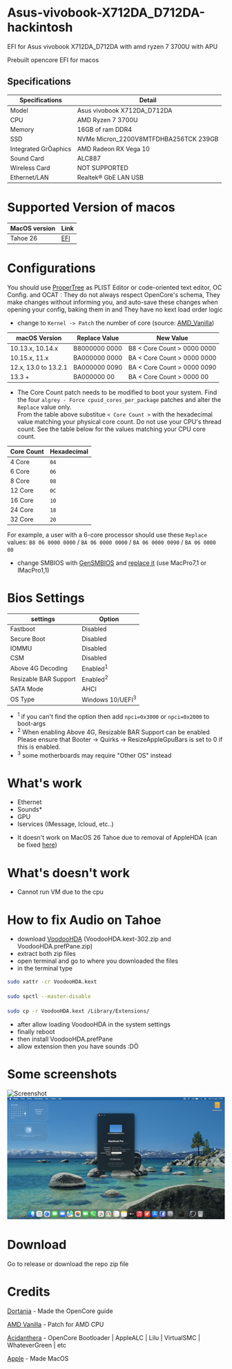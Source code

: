 # Asus-vivobook-X712DA_D712DA-hackintosh
EFI for Asus vivobook X712DA_D712DA with amd ryzen 7 3700U with APU

Prebuilt opencore EFI for macos

## Specifications

| Specifications      | Detail                                      |
| ------------------- | ------------------------------------------- |
| Model               | Asus vivobook X712DA_D712DA                 |
| CPU                 | AMD Ryzen 7 3700U                           |
| Memory              | 16GB of ram DDR4                            |
| SSD                 | NVMe Micron_2200V8MTFDHBA256TCK 239GB       |
| Integrated GrÒaphics | AMD Radeon RX Vega 10                      |
| Sound Card          | ALC887                                      |
| Wireless Card       | NOT SUPPORTED                               |
| Ethernet/LAN        | Realtek® GbE LAN USB                       |

# Supported Version of macos
| MacOS version       | Link                                        |
| ------------------- | ------------------------------------------- |
| Tahoe 26            |  [EFI](https://github.com/GeantW0rld/Asus-vivobook-X712DA_D712DA-hackintosh/tree/main/Tahoe)  |

# Configurations
You should use [ProperTree](https://github.com/corpnewt/ProperTree) as PLIST Editor or code-oriented text editor, OC Config. and OCAT : They do not always respect OpenCore's schema, They make changes without informing you, and auto-save these changes when opening your config, baking them in and They have no kext load order logic

- change to `Kernel -> Patch` the number of core (source: [AMD_Vanilla](https://github.com/AMD-OSX/AMD_Vanilla/blob/beta/README.md))

|   macOS Version      | Replace Value | New Value |
|----------------------|---------------|-----------|
| 10.13.x, 10.14.x     | B8000000 0000 | B8 < Core Count > 0000 0000 |
| 10.15.x, 11.x        | BA000000 0000 | BA < Core Count > 0000 0000 |
| 12.x, 13.0 to 13.2.1 | BA000000 0090 | BA < Core Count > 0000 0090 |
| 13.3 +               |  BA000000 00  | BA < Core Count > 0000 00 |

  - The Core Count patch needs to be modified to boot your system. Find the four `algrey - Force cpuid_cores_per_package` patches and alter the `Replace` value only.<br>From the table above substitue `< Core Count >` with the hexadecimal value matching your physical core count. Do not use your CPU's thread count. See the table below for the values matching your CPU core count.


| Core Count | Hexadecimal |
|------------|-------------|
|   4 Core   |     `04`    |
|   6 Core   |     `06`    |
|   8 Core   |     `08`    |
|   12 Core  |     `0C`    |
|   16 Core  |     `10`    |
|   24 Core  |     `18`    |
|   32 Core  |     `20`    |

For example, a user with a 6-core processor should use these `Replace` values: `B8 06 0000 0000` / `BA 06 0000 0000` / `BA 06 0000 0090` / `BA 06 0000 00`


- change SMBIOS with [GenSMBIOS](https://github.com/corpnewt/GenSMBIOS) and [replace it](https://dortania.github.io/OpenCore-Install-Guide/AMD/zen.html#platforminfo) (use MacPro7,1 or IMacPro1,1)

# Bios Settings
| settings            | Option                                      |
| ------------------- | ------------------------------------------- |
| Fastboot            |  Disabled                 |
| Secure Boot            |  Disabled                 |
| IOMMU            |  Disabled                 |
| CSM            |  Disabled                 |
| Above 4G Decoding            |  Enabled<sup>1</sup>                 |
| Resizable BAR Support           |  Enabled<sup>2</sup>                  |
| SATA Mode           |  AHCI                  |
| OS Type          |  Windows 10/UEFI<sup>3</sup>                  |

- <sup>1</sup> if you can't find the option then add `npci=0x3000` or `npci=0x2000` to boot-args
- <sup>2</sup> When enabling Above 4G, Resizable BAR Support can be enabled Please ensure that Booter -> Quirks -> ResizeAppleGpuBars is set to 0 if this is enabled.
- <sup>3</sup> some motherboards may require "Other OS" instead

# What's work
- Ethernet
- Sounds*
- GPU
- Iservices (IMessage, Icloud, etc..)

* It doesn't work on MacOS 26 Tahoe due to removal of AppleHDA (can be fixed [here](https://github.com/GeantW0rld/Aorus-B550M-Elite-Hackintosh?tab=readme-ov-file#how-to-fix-audio-on-tahoe))

# What's doesn't work
- Cannot run VM due to the cpu

# How to fix Audio on Tahoe
- download [VoodooHDA](https://github.com/CloverHackyColor/VoodooHDA/releases/tag/Release302) (VoodooHDA.kext-302.zip and VoodooHDA.prefPane.zip)
- extract both zip files
- open terminal and go to where you downloaded the files
- in the terminal type
```bash
sudo xattr -cr VoodooHDA.kext

sudo spctl --master-disable

sudo cp -r VoodooHDA.kext /Library/Extensions/
```
- after allow loading VoodooHDA in the system settings
- finally reboot
- then install VoodooHDA.prefPane
- allow extension then you have sounds :DÒ

# Some screenshots
![Screenshot](./Images/info.png)
![Screenshot](./Images/Tahoe.png)

# Download
Go to release or download the repo zip file

# Credits
[Dortania](https://dortania.github.io/OpenCore-Install-Guide/) - Made the OpenCore guide

[AMD Vanilla](https://github.com/AMD-OSX/AMD_Vanilla) - Patch for AMD CPU

[Acidanthera](https://github.com/acidanthera) - OpenCore Bootloader |  AppleALC | Lilu | VirtualSMC | WhateverGreen | etc

[Apple](https://www.apple.com/) - Made MacOS